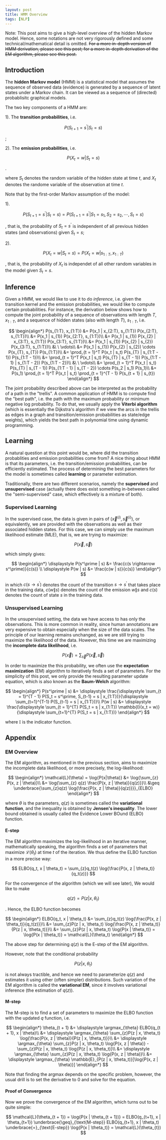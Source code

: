 ```yaml
---
layout: post
title: HMM Overview
tags: [NLP]
---
```


Note: This post aims to give a high-level overview of the hidden Markov model. Hence, some notations are not very rigorously defined and some technical/mathematical detail is omitted. <s>For a more in-depth version of HMM derivation, please see this post; for a more in-depth derivation of the EM algorithm, please see this post.</s>

## Introduction

The **hidden Markov model** (HMM) is a statistical model that assumes the sequence of observed data (evidence) is generated by a sequence of latent states under a Markov chain. It can be viewed as a sequence of (directed) probablisitc graphical models.

The two key components of a HMM are:

1). The **transition probabilities**, i.e.

$$P(S_{t+1} = s^\prime | S_{t} = s)$$

;

2). The **emission probabilities**, i.e.

$$P(X_{t} = w | S_{t} = s)$$

.

where $S_t$ denotes the random variable of the hidden state at time $t$, and $X_t$ denotes the randome variable of the observation at time $t$.

Note that by the first-order Markov assumption of the model:

1).

$$P(S_{t+1} = s^\prime | S_{t} = s) = P(S_{t+1} = s^\prime | S_{1} = s_{1}, S_{2} = s_{2}, \cdots, S_{t} = s)$$

, that is, the probability of $S_t = s^\prime$ is independent of all previous hidden states (and observations) given $S_{t} = s$;

2).

$$P(X_{t} = w | S_{t} = s) = P(X_{t} = w | s_{1:T}, x_{1:T})$$

, that is, the probability of $X_t$ is independet of all other random variables in the model given $S_t = s$.

## Inference

Given a HMM, we would like to use it to do *inference*, i.e. given the transition kernel and the emission probabilities, we would like to compute certain probabilities. For instance, the derivation below shows how to compute the joint probability of a sequence of observations with length $T$, $x_{1:T}$, and a sequence of hidden states (also with length $T$), $s_{1:T}$, i.e.

$$
\begin{align*}
P(s_{1:T}, x_{1:T}) &= P(x_1 | x_{2:T}, s_{1:T}) P(x_{2:T}, s_{1:T})\\
&= P(x_1 | s_{1}) P(x_{2:T}, s_{1:T})\\
&= P(x_1 | s_{1}) P(x_{2} | x_{3:T}, s_{1:T}) P(x_{3:T}, s_{1:T})\\
&= P(x_1 | s_{1}) P(x_{2} | s_{2}) P(x_{3:T}, s_{1:T})\\
&\ \ \vdots\\
&= P(x_1 | s_{1}) P(x_{2} | s_{2}) \cdots P(x_{T}, s_{T}) P(s_{1:T})\\
&= \prod_{t = 1}^T P(x_t | s_t) P(s_{T} | s_{1:T - 1}) P(s_{1:T - 1})\\
&= \prod_{t = 1}^T P(x_t | s_t) P(s_{T} | s_{T - 1}) P(s_{1:T - 1} | s_{1:T - 2}) P(s_{1:T - 2})\\
&\ \ \vdots\\
&= \prod_{t = 1}^T P(x_t | s_t) P(s_{T} | s_{T - 1}) P(s_{1:T - 1} | s_{T - 2}) \cdots P(s_2 | s_1) P(s_1)\\
&= P(s_1) \prod_{t = 1}^T P(x_t | s_t) \prod_{t = 1}^{T - 1} P(s_{t + 1} | s_{t})
\end{align*}
$$

The joint probability described above can be interpreted as the probability of a path in the "trellis". A common application of HMM is to compute find the "best path", i.e. the path with the maximum probability or minimum negative log probability. To do that, we usually apply the **Viterbi algorithm** (which is essentially the Dijkstra's algorithm if we view the arcs in the trellis as edges in a graph and transition/emission probabilities as state/edge weights), which yields the best path in polynomial time using dynamic programming.

## Learning

A natural question at this point would be, where did the transition probablities and emission probabilities come from? A nice thing about HMM is that its parameters, i.e. the transition/emission probabilities, can be efficiently estimated. The process of determining the best parameters for the model is sometimes called **learning** or parameter estimation.

Traditionally, there are two different scenarios, namely the **supervised** and **unsupervised** case (actually there does exist something in-between called the "semi-supervised" case, which effectively is a mixture of both).

### Supervised Learning

In the supervised case, the data is given in pairs of $(\vec{x}^{(i)}, \vec{s}^{(i)})$, or equivalently, we are provided with the observations as well as their associated hidden states. For this case, we can simply use the maximum likelihood estimate (MLE), that is, we are trying to maximize:

$$
P(\vec{x}, \vec{s})
$$

which simply gives:

$$
\begin{align*}
\displaystyle P(s^\prime | s) &= \frac{c(s \rightarrow s^\prime)}{c(s)} \\
\displaystyle P(w | s) &= \frac{c(w | s)}{c(s)}
\end{align*}
$$

in which $c(s \rightarrow s^\prime)$ denotes the count of the transition $s \rightarrow s^\prime$ that takes place in the training data, $c(w \| s)$ denotes the count of the emission $w \| s$ and $c(s)$ denotes the count of state $s$ in the training data.

### Unsupervised Learning

In the unsupervised setting, the data we have access to has only the observations. This is more common in reality, since human annotations are very expensive to obtain especially when the size of the data scales. The principle of our learning remains unchanged, as we are still trying to maximize the likelihood of the data. However, this time we are maximizing the **incomplete data likelihood**, i.e.

$$P(\vec{x}) = \sum_{\vec{s}} P(\vec{x}, \vec{s})$$

In order to maximize the this probability, we often use the **expectation maximization** (EM) algorithm to iteratively finds a set of parameters. For the simplicity of this post, we only provide the resulting parameter update equation, which is also known as the **Baum-Welch** algorithm:

$$
\begin{align*}
    P(s^\prime | s) &= \displaystyle \frac{\displaystyle \sum_{t = 1}^{T - 1} P(S_t = s^\prime, S_{t-1} = s | x_{1:T})}{\displaystyle \sum_{t=1}^{T-1} P(S_{t-1} = s | x_{1:T})}\\
    P(w | s) &= \displaystyle \frac{\displaystyle \sum_{t = 1}^{T} P(S_t = s | x_{1:T}) \mathbb{I}(x_t = w)}{\displaystyle \sum_{t=1}^{T} P(S_t = s | x_{1:T})}
\end{align*}
$$

where $\mathbb{I}$ is the indicator function.

## Appendix

### EM Overview
The EM algorithm, as mentioned in the previous section, aims to maximize the incomplete data likelihood, or more precisely, the log-likelihood:

$$
\begin{align*}
\mathcal{L}(\theta) = \log{P(x|\theta)} &= \log{\sum_{z} P(x, z | \theta)}\\
&= \log{\sum_{z} q(z) \frac{P(x, z | \theta)}{q(z)}}\\
&\geq \underbrace{\sum_{z}q(z) \log{\frac{P(x, z | \theta)}{q(z)}}}_{ELBO}
\end{align*}
$$

where $\theta$ is the parameters, $q(z)$ is sometimes called the **variational function**, and the inequality is obtained by **Jensen's inequality**. The lower bound obtained is usually called the Evidence Lower BOund (ELBO) function.

#### E-step

The EM algorithm maximizes the log-likelihood in an iterative manner, mathematically speaking, the algorithm finds a set of parameters that maximize $\mathcal{L}(\theta_t)$ at time $t$ of the iteration. We thus define the ELBO function in a more precise way:

$$
ELBO(q_t, x | \theta_t) = \sum_{z}q_t(z) \log{\frac{P(x, z | \theta_t)}{q_t(z)}}
$$

For the convergence of the algorithm (which we will see later), We would like to make

$$
q(z) = P(z | x, \theta_t)
$$

. Hence, the ELBO function becomes

$$
\begin{align*}
ELBO(q_t, x | \theta_t) &= \sum_{z}q_t(z) \log{\frac{P(x, z | \theta_t)}{q_t(z)}}\\
&= \sum_{z}P(z | x, \theta_t) \log{\frac{P(x, z | \theta_t)}{P(z | x, \theta_t)}}\\
&= \sum_{z}P(z | x, \theta_t) \log{P(x | \theta_t)} = \log{P(x | \theta_t)} = \mathcal{L}(\theta_t)
\end{align*}
$$

The above step for determining $q(z)$ is the E-step of the EM algorithm.

However, note that the conditional probability

$$
P(z | x, \theta_t)
$$

is not always tractible, and hence we need to parameterize $q(z)$ and estimates it using other (often simpler) distributions. Such variation of the EM algorithm is called the **variational EM**, since it involves variational inference (the estimation of $q(z)$).

#### M-step

The M-step is to find a set of parameters to maximize the ELBO function with the updated $q$ function, i.e.

$$
\begin{align*}
\theta_{t + 1} &= \displaystyle \argmax_{\theta} ELBO(q_{t + 1}, x | \theta)\\
&= \displaystyle \argmax_{\theta} \sum_{z}P(z | x, \theta_t) \log{\frac{P(x, z | \theta)}{P(z | x, \theta_t)}}\\
&= \displaystyle \argmax_{\theta} \sum_{z}P(z | x, \theta_t) \log{P(x, z | \theta)} - \sum_{z}P(z | x, \theta_t) \log{P(z | x, \theta_t)}\\
&= \displaystyle \argmax_{\theta} \sum_{z}P(z | x, \theta_t) \log{P(x, z | \theta)}\\
&= \displaystyle \argmax_{\theta} \mathbb{E}_{P(z | x, \theta_t)}[\log{P(x, z | \theta)}]
\end{align*}
$$

Note that finding the argmax depends on the specific problem, however, the usual drill is to set the derivative to 0 and solve for the equation.

#### Proof of Convergence

Now we prove the convergence of the EM algorithm, which turns out to be quite simple:

$$
\mathcal{L}(\theta_{t + 1}) = \log{P(x | \theta_{t + 1})} = ELBO(q_{t+1}, x | \theta_{t+1}) \underbrace{\geq}_{\text{M-step}} ELBO(q_{t+1}, x | \theta_t) \underbrace{=}_{\text{E-step}} \log{P(x | \theta_t)} = \mathcal{L}(\theta_{t})
$$
